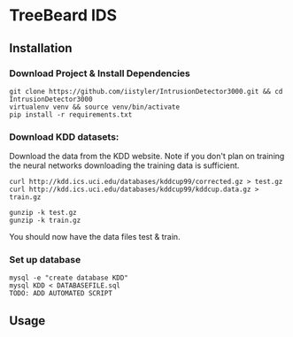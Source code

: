 # TreeBeard IDS

## Installation  
### Download Project & Install Dependencies
```
git clone https://github.com/iistyler/IntrusionDetector3000.git && cd IntrusionDetector3000  
virtualenv venv && source venv/bin/activate  
pip install -r requirements.txt 
```
  
### Download KDD datasets:  
Download the data from the KDD website. Note if you don't plan on training the neural networks downloading the 
training data is sufficient.  

```
curl http://kdd.ics.uci.edu/databases/kddcup99/corrected.gz > test.gz
curl http://kdd.ics.uci.edu/databases/kddcup99/kddcup.data.gz > train.gz

gunzip -k test.gz
gunzip -k train.gz
```  

You should now have the data files test & train.

### Set up database
```
mysql -e "create database KDD"
mysql KDD < DATABASEFILE.sql
TODO: ADD AUTOMATED SCRIPT
```

## Usage  

